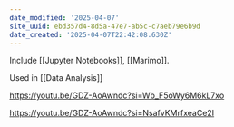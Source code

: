 ```yaml
---
date_modified: '2025-04-07'
site_uuid: ebd357d4-8d5a-47e7-ab5c-c7aeb79e6b9d
date_created: '2025-04-07T22:42:08.630Z'
---
```


Include [[Jupyter Notebooks]], [[Marimo]]. 

Used in [[Data Analysis]]


https://youtu.be/GDZ-AoAwndc?si=Wb_F5oWy6M6kL7xo

https://youtu.be/GDZ-AoAwndc?si=NsafvKMrfxeaCe2I